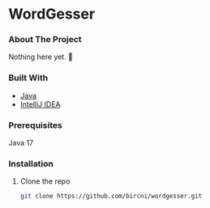 # WordGesser

<!-- ABOUT THE PROJECT -->
### About The Project

Nothing here yet. 🙁


### Built With

* [Java](https://www.oracle.com/java/technologies/downloads/#java17)
* [IntelliJ IDEA](https://www.jetbrains.com/idea/)


### Prerequisites

Java 17

### Installation

1. Clone the repo
   ```sh
   git clone https://github.com/bircni/wordgesser.git
   ```
